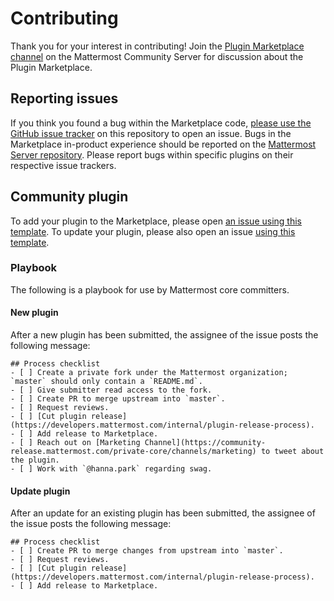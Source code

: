 # Contributing

Thank you for your interest in contributing! Join the [Plugin Marketplace channel](https://community.mattermost.com/core/channels/plugins-marketplace) on the Mattermost Community Server for discussion about the Plugin Marketplace.


## Reporting issues

If you think you found a bug within the Marketplace code, [please use the GitHub issue tracker](https://github.com/mattermost/mattermost-marketplace/labels/issues/new) on this repository to open an issue. Bugs in the Marketplace in-product experience should be reported on the [Mattermost Server repository](https://github.com/mattermost/mattermost-server/issues/new). Please report bugs within specific plugins on their respective issue trackers.


## Community plugin

To add your plugin to the Marketplace, please open [an issue using this template](https://github.com/mattermost/mattermost-marketplace/issues/new?template=add_plugin.md). To update your plugin, please also open an issue [using this template](https://github.com/mattermost/mattermost-marketplace/issues/new?template=update_plugin.md).


### Playbook

The following is a playbook for use by Mattermost core committers.

#### New plugin

After a new plugin has been submitted, the assignee of the issue posts the following message:
```
## Process checklist
- [ ] Create a private fork under the Mattermost organization; `master` should only contain a `README.md`.
- [ ] Give submitter read access to the fork.
- [ ] Create PR to merge upstream into `master`.
- [ ] Request reviews.
- [ ] [Cut plugin release](https://developers.mattermost.com/internal/plugin-release-process).
- [ ] Add release to Marketplace.
- [ ] Reach out on [Marketing Channel](https://community-release.mattermost.com/private-core/channels/marketing) to tweet about the plugin.
- [ ] Work with `@hanna.park` regarding swag.
```

#### Update plugin

After an update for an existing plugin has been submitted, the assignee of the issue posts the following message:
```
## Process checklist
- [ ] Create PR to merge changes from upstream into `master`.
- [ ] Request reviews.
- [ ] [Cut plugin release](https://developers.mattermost.com/internal/plugin-release-process).
- [ ] Add release to Marketplace.
```
